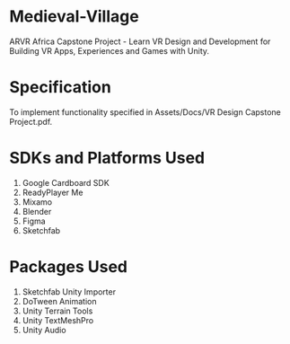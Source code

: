 # Medieval-Village
 ARVR Africa Capstone Project - Learn VR Design and Development for Building VR Apps, Experiences and Games with Unity.
 
# Specification
 To implement functionality specified in Assets/Docs/VR Design Capstone Project.pdf.
 
# SDKs and Platforms Used
1. Google Cardboard SDK
2. ReadyPlayer Me
3. Mixamo
4. Blender
5. Figma
6. Sketchfab

 
# Packages Used
1. Sketchfab Unity Importer
2. DoTween Animation
3. Unity Terrain Tools
4. Unity TextMeshPro
5. Unity Audio

 
